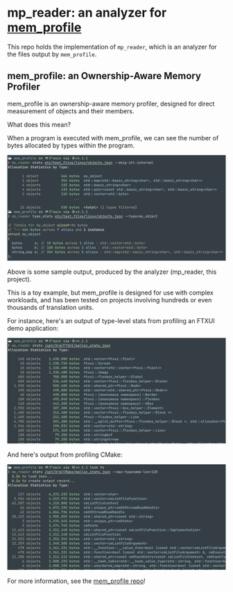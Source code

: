 # mp_reader: an analyzer for [mem_profile](https://github.com/codeinred/mem_profile)

This repo holds the implementation of `mp_reader`, which is an analyzer for the
files output by `mem_profile`.

## mem_profile: an Ownership-Aware Memory Profiler

mem_profile is an ownership-aware memory profiler, designed for direct
measurement of objects and their members.

What does this mean?

When a program is executed with mem_profile, we can see the number of bytes
allocated by types within the program.

![alt text](images/objects_output.png)

Above is some sample output, produced by the analyzer (mp_reader, this project).

This is a toy example, but mem_profile is designed for use with complex
workloads, and has been tested on projects involving hundreds or even thousands
of translation units.

For instance, here's an output of type-level stats from profiling an FTXUI demo
application:

![alt text](images/ftxui-demo.png)

And here's output from profiling CMake:

![alt text](images/cmake-demo-types.png)

For more information, see the
[mem_profile repo](https://github.com/codeinred/mem_profile)!
